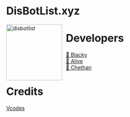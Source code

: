 # DisBotList.xyz
<img width="150" height="150" align="left" style="float: left; margin: 0 10px 0 0;" alt="disbotlist" src="https://media.discordapp.net/attachments/841656048695246878/846739727256125460/20210521_162249.jpg?width=480&height=480"> 



# Developers
<a href="https://disbotlist.xyz/user/491577179495333903">👤 Blacky</a><br>
<a href="https://disbotlist.xyz/user/834315488473120788">👤 Alive</a><br>
<a href="https://disbotlist.xyz/user/801478547893387345">👤 Chethan</a><br>



# Credits
[Vcodes](https://vcodes.xyz/)
